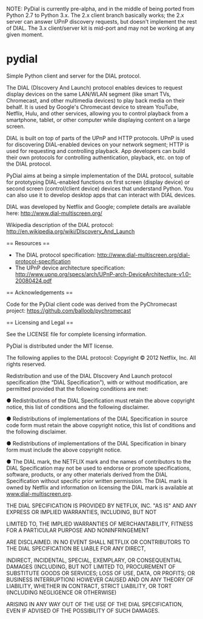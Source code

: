 NOTE: PyDial is currently pre-alpha, and in the middle of being ported from Python 2.7 to Python 3.x. The 2.x client branch basically works; the 2.x server can answer UPnP discovery requests, but doesn't implement the rest of DIAL. The 3.x client/server kit is mid-port and may not be working at any given moment.

pydial
======

Simple Python client and server for the DIAL protocol.

The DIAL (DIscovery And Launch) protocol enables devices to request display devices on the same LAN/WLAN segment (like smart TVs, Chromecast, and other multimedia devices) to play back media on their behalf. It is used by Google's Chromecast device to stream YouTube, Netflix, Hulu, and other services, allowing you to control playback from a smartphone, tablet, or other computer while displaying content on a large screen.

DIAL is built on top of parts of the UPnP and HTTP protocols. UPnP is used for discovering DIAL-enabled devices on your network segment; HTTP is used for requesting and controlling playback. App developers can build their own protocols for controlling authentication, playback, etc. on top of the DIAL protocol.

PyDial aims at being a simple implementation of the DIAL protocol, suitable for prototyping DIAL-enabled functions on first screen (display device) or second screen (control/client device) devices that understand Python. You can also use it to develop desktop apps that can interact with DIAL devices.

DIAL was developed by Netflix and Google; complete details are available here: http://www.dial-multiscreen.org/

Wikipedia description of the DIAL protocol: http://en.wikipedia.org/wiki/DIscovery_And_Launch

== Resources ==

* The DIAL protocol specification: http://www.dial-multiscreen.org/dial-protocol-specification
* The UPnP device architecture specification: http://www.upnp.org/specs/arch/UPnP-arch-DeviceArchitecture-v1.0-20080424.pdf

== Acknowledgements ==

Code for the PyDial client code was derived from the PyChromecast project: https://github.com/balloob/pychromecast

== Licensing and Legal ==

See the LICENSE file for complete licensing information.

PyDial is distributed under the MIT license.

The following applies to the DIAL protocol:
Copyright © 2012 Netflix, Inc. All rights reserved.

Redistribution and use of the DIAL DIscovery And Launch protocol specification
(the “DIAL Specification”), with or without modification, are permitted 
provided that the following conditions are met:

● Redistributions of the DIAL Specification must retain the above copyright 
notice, this list of conditions and the following disclaimer.

● Redistributions of implementations of the DIAL Specification in source code 
form must retain the above copyright notice, this list of conditions and the 
following disclaimer.

● Redistributions of implementations of the DIAL Specification in binary form 
must include the above copyright notice.  

● The DIAL mark, the NETFLIX mark and the names of contributors to the DIAL 
Specification may not be used to endorse or promote specifications, software, 
products, or any other materials derived from the DIAL Specification without 
specific prior written permission. The DIAL mark is owned by Netflix and 
information on licensing the DIAL mark is available at 
www.dial-multiscreen.org.

THE DIAL SPECIFICATION IS PROVIDED BY NETFLIX, INC. "AS IS" AND ANY EXPRESS OR 
IMPLIED WARRANTIES, INCLUDING, BUT NOT 

LIMITED TO, THE IMPLIED WARRANTIES OF MERCHANTABILITY, FITNESS FOR A PARTICULAR
PURPOSE AND NONINFRINGEMENT 

ARE DISCLAIMED. IN NO EVENT SHALL NETFLIX OR CONTRIBUTORS TO THE DIAL 
SPECIFICATION BE LIABLE FOR ANY DIRECT, 

INDIRECT, INCIDENTAL, SPECIAL, EXEMPLARY, OR CONSEQUENTIAL DAMAGES (INCLUDING,
BUT NOT LIMITED TO, PROCUREMENT OF SUBSTITUTE GOODS OR SERVICES; LOSS OF USE, 
DATA, OR PROFITS; OR BUSINESS INTERRUPTION) HOWEVER CAUSED AND ON ANY THEORY OF
LIABILITY, WHETHER IN CONTRACT, STRICT LIABILITY, OR TORT (INCLUDING NEGLIGENCE
OR OTHERWISE) 

ARISING IN ANY WAY OUT OF THE USE OF THE DIAL SPECIFICATION, EVEN IF ADVISED OF
THE POSSIBILITY OF SUCH DAMAGES.


